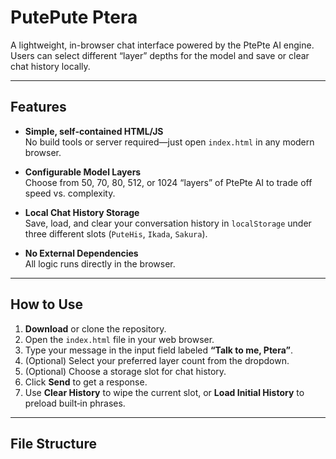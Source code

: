 # PutePute Ptera

<!-- This is the Japanese version of PtePte AI. Modifying the code, publishing pirated versions, or making any changes to the code is strictly prohibited. Only downloading and playing are allowed. -->

A lightweight, in-browser chat interface powered by the PtePte AI engine. Users can select different “layer” depths for the model and save or clear chat history locally.

---

## Features

- **Simple, self‑contained HTML/JS**  
  No build tools or server required—just open `index.html` in any modern browser.

- **Configurable Model Layers**  
  Choose from 50, 70, 80, 512, or 1024 “layers” of PtePte AI to trade off speed vs. complexity.

- **Local Chat History Storage**  
  Save, load, and clear your conversation history in `localStorage` under three different slots (`PuteHis`, `Ikada`, `Sakura`).

- **No External Dependencies**  
  All logic runs directly in the browser.

---

## How to Use

1. **Download** or clone the repository.  
2. Open the `index.html` file in your web browser.  
3. Type your message in the input field labeled **“Talk to me, Ptera”**.  
4. (Optional) Select your preferred layer count from the dropdown.  
5. (Optional) Choose a storage slot for chat history.  
6. Click **Send** to get a response.  
7. Use **Clear History** to wipe the current slot, or **Load Initial History** to preload built‑in phrases.

---

## File Structure


